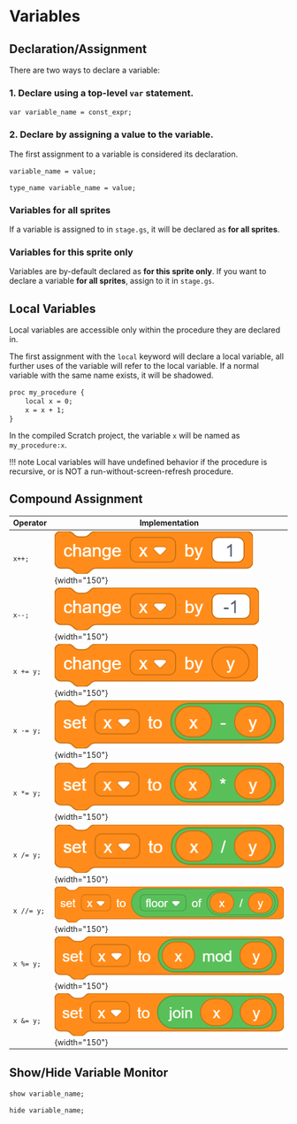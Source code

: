 # Variables

## Declaration/Assignment

There are two ways to declare a variable:

### 1. Declare using a top-level `var` statement.

```goboscript
var variable_name = const_expr;
```

### 2. Declare by assigning a value to the variable.

The first assignment to a variable is considered its declaration.

```goboscript
variable_name = value;
```

```goboscript
type_name variable_name = value;
```

### Variables for all sprites

If a variable is assigned to in `stage.gs`, it will be declared as **for all sprites**.

### Variables for this sprite only

Variables are by-default declared as **for this sprite only**. If you want to declare a
variable **for all sprites**, assign to it in `stage.gs`.

## Local Variables

Local variables are accessible only within the procedure they are declared in.

The first assignment with the `local` keyword will declare a local variable, all further
uses of the variable will refer to the local variable. If a normal variable with the same
name exists, it will be shadowed.

```goboscript
proc my_procedure {
    local x = 0;
    x = x + 1;
}
```

In the compiled Scratch project, the variable `x` will be named as `my_procedure:x`.

!!! note
    Local variables will have undefined behavior if the procedure is recursive, or
    is NOT a run-without-screen-refresh procedure.

## Compound Assignment

| Operator   | Implementation                                       |
|------------|------------------------------------------------------|
| `x++;`     | ![](../assets/increment.png){width="150"}            |
| `x--;`     | ![](../assets/decrement.png){width="150"}            |
| `x += y;`  | ![](../assets/assign_add.png){width="150"}           |
| `x -= y;`  | ![](../assets/assign_subtract.png){width="150"}      |
| `x *= y;`  | ![](../assets/assign_multiply.png){width="150"}      |
| `x /= y;`  | ![](../assets/assign_divide.png){width="150"}        |
| `x //= y;` | ![](../assets/assign_floor_divide.png){width="150"}  |
| `x %= y;`  | ![](../assets/assign_mod.png){width="150"}           |
| `x &= y;`  | ![](../assets/assign_join.png){width="150"}          |

## Show/Hide Variable Monitor

```goboscript
show variable_name;
```

```goboscript
hide variable_name;
```
